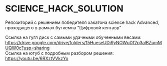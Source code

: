 # SCIENCE_HACK_SOLUTION
Репозиторий с решением победителя хакатона science hack Advanced, проходящего в рамках буткемпа "Цифровой кентавр"

Ссылка на гугл диск с самыми удачными обученными весами: https://drive.google.com/drive/folders/15HueseUDiRyNOWuDf2p3alBZumMUQW0c?usp=sharing  
Ссылка на ютуб с подробным разбором решения: https://youtu.be/6RXztVVkzYo  
